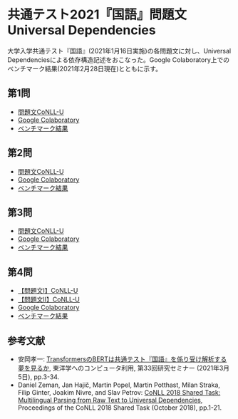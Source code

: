 共通テスト2021『国語』問題文Universal Dependencies
====

大学入学共通テスト『国語』(2021年1月16日実施)の各問題文に対し、Universal Dependenciesによる依存構造記述をおこなった。Google Colaboratory上でのベンチマーク結果(2021年2月28日現在)とともに示す。

## 第1問

* [問題文CoNLL-U](question1.conllu)
* [Google Colaboratory](https://colab.research.google.com/github/KoichiYasuoka/UD-KyotsuTest2021Kokugo/blob/main/benchmark1.ipynb)
* [ベンチマーク結果](result1.md)

## 第2問

* [問題文CoNLL-U](question2.conllu)
* [Google Colaboratory](https://colab.research.google.com/github/KoichiYasuoka/UD-KyotsuTest2021Kokugo/blob/main/benchmark2.ipynb)
* [ベンチマーク結果](result2.md)

## 第3問

* [問題文CoNLL-U](question3.conllu)
* [Google Colaboratory](https://colab.research.google.com/github/KoichiYasuoka/UD-KyotsuTest2021Kokugo/blob/main/benchmark3.ipynb)
* [ベンチマーク結果](result3.md)

## 第4問

* [【問題文Ⅰ】CoNLL-U](question4-1.conllu)
* [【問題文Ⅱ】CoNLL-U](question4-2.conllu)
* [Google Colaboratory](https://colab.research.google.com/github/KoichiYasuoka/UD-KyotsuTest2021Kokugo/blob/main/benchmark4.ipynb)
* [ベンチマーク結果](result4.md)

## 参考文献

* 安岡孝一: [TransformersのBERTは共通テスト『国語』を係り受け解析する夢を見るか](http://kanji.zinbun.kyoto-u.ac.jp/~yasuoka/publications/2021-03-05.pdf), 東洋学へのコンピュータ利用, 第33回研究セミナー (2021年3月5日), pp.3-34.
* Daniel Zeman, Jan Hajič, Martin Popel, Martin Potthast, Milan Straka, Filip Ginter, Joakim Nivre, and Slav Petrov: [CoNLL 2018 Shared Task: Multilingual Parsing from Raw Text to Universal Dependencies](https://www.aclweb.org/anthology/K18-2001), Proceedings of the CoNLL 2018 Shared Task (October 2018), pp.1-21.

